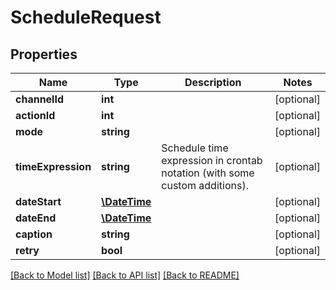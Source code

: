 # ScheduleRequest

## Properties
Name | Type | Description | Notes
------------ | ------------- | ------------- | -------------
**channelId** | **int** |  | [optional] 
**actionId** | **int** |  | [optional] 
**mode** | **string** |  | [optional] 
**timeExpression** | **string** | Schedule time expression in crontab notation (with some custom additions). | [optional] 
**dateStart** | [**\DateTime**](\DateTime.md) |  | [optional] 
**dateEnd** | [**\DateTime**](\DateTime.md) |  | [optional] 
**caption** | **string** |  | [optional] 
**retry** | **bool** |  | [optional] 

[[Back to Model list]](../README.md#documentation-for-models) [[Back to API list]](../README.md#documentation-for-api-endpoints) [[Back to README]](../README.md)


